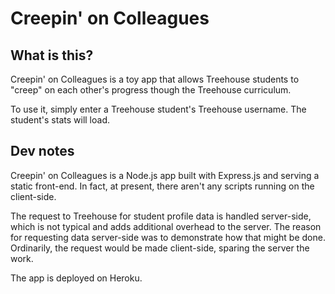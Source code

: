 # Creepin' on Colleagues

## What is this?

Creepin' on Colleagues is a toy app that allows Treehouse students to "creep" on each other's progress though the Treehouse curriculum. 

To use it, simply enter a Treehouse student's Treehouse username. The student's stats will load.

## Dev notes

Creepin' on Colleagues is a Node.js app built with Express.js and serving a static front-end. In fact, at present, there aren't any scripts running on the client-side.

The request to Treehouse for student profile data is handled server-side, which is not typical and adds additional overhead to the server. The reason for requesting data server-side was to demonstrate how that might be done. Ordinarily, the request would be made client-side, sparing the server the work.

The app is deployed on Heroku.
